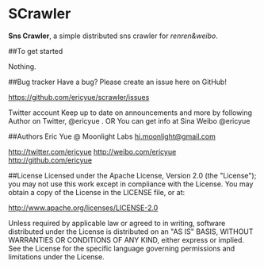 # SCrawler 

**Sns Crawler**,  a simple distributed sns crawler for *renren&weibo*.

##To get started 

Nothing.

##Bug tracker
Have a bug? Please create an issue here on GitHub!

https://github.com/ericyue/scrawler/issues

Twitter account
Keep up to date on announcements and more by following Author on Twitter, @ericyue .
OR You can get info at Sina Weibo @ericyue  

##Authors
Eric Yue @ Moonlight Labs
hi.moonlight@gmail.com

http://twitter.com/ericyue
http://weibo.com/ericyue
http://github.com/ericyue

##License
Licensed under the Apache License, Version 2.0 (the "License"); you may not use this work except in compliance with the License. You may obtain a copy of the License in the LICENSE file, or at:

http://www.apache.org/licenses/LICENSE-2.0

Unless required by applicable law or agreed to in writing, software distributed under the License is distributed on an "AS IS" BASIS, WITHOUT WARRANTIES OR CONDITIONS OF ANY KIND, either express or implied. See the License for the specific language governing permissions and limitations under the License.

